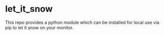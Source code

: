 # let_it_snow
This repo provides a python module which can be installed for local use via pip to let it snow on your monitor.
